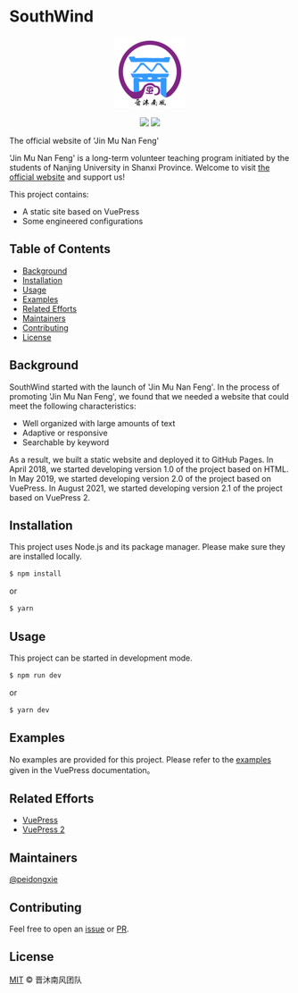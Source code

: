 # SouthWind

<p align="center">
  <img src="./docs/.vuepress/public/img/logo/logo-with-name-128.png">
</p>
<p align="center">
  <img src="https://img.shields.io/github/license/peidongxie/south-wind" />
  <img src="https://img.shields.io/github/package-json/v/peidongxie/south-wind" />
</p>

The official website of 'Jin Mu Nan Feng'

'Jin Mu Nan Feng' is a long-term volunteer teaching program initiated by the students of Nanjing University in Shanxi Province. Welcome to visit [the official website](https://southwind.peaceandlove.top) and support us!

This project contains:

- A static site based on VuePress
- Some engineered configurations

## Table of Contents

- [Background](#background)
- [Installation](#installation)
- [Usage](#usage)
- [Examples](#examples)
- [Related Efforts](#related-efforts)
- [Maintainers](#maintainers)
- [Contributing](#contributing)
- [License](#license)

## Background

SouthWind started with the launch of 'Jin Mu Nan Feng'. In the process of promoting 'Jin Mu Nan Feng', we found that we needed a website that could meet the following characteristics:

- Well organized with large amounts of text
- Adaptive or responsive
- Searchable by keyword

As a result, we built a static website and deployed it to GitHub Pages. In April 2018, we started developing version 1.0 of the project based on HTML. In May 2019, we started developing version 2.0 of the project based on VuePress. In August 2021, we started developing version 2.1 of the project based on VuePress 2.

## Installation

This project uses Node.js and its package manager. Please make sure they are installed locally.

```sh
$ npm install
```

or

```sh
$ yarn
```

## Usage

This project can be started in development mode.

```sh
$ npm run dev
```

or

```sh
$ yarn dev
```

## Examples

No examples are provided for this project. Please refer to the [examples](https://v2.vuepress.vuejs.org/guide/getting-started.html) given in the VuePress documentation。

## Related Efforts

- [VuePress](https://github.com/vuejs/vuepress)
- [VuePress 2](https://github.com/vuepress/vuepress-next)

## Maintainers

[@peidongxie](https://github.com/peidongxie)

## Contributing

Feel free to open an [issue](https://github.com/peidongxie/south-wind/issues/new) or [PR](https://github.com/peidongxie/south-wind/compare).

## License

[MIT](LICENSE) © 晋沐南风团队
